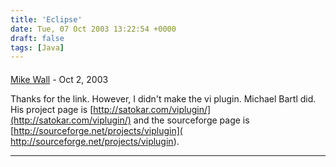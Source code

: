 ```yaml
---
title: 'Eclipse'
date: Tue, 07 Oct 2003 13:22:54 +0000
draft: false
tags: [Java]
---
```



#### 
[Mike Wall](http://www.mjwall.com "mike@NOSPAMmjwall.com") - <time datetime="2003-10-07 11:54:44">Oct 2, 2003</time>

Thanks for the link. However, I didn't make the vi plugin. Michael Bartl did. His project page is [http://satokar.com/viplugin/](http://satokar.com/viplugin/) and the sourceforge page is [http://sourceforge.net/projects/viplugin]( http://sourceforge.net/projects/viplugin).
<hr />
